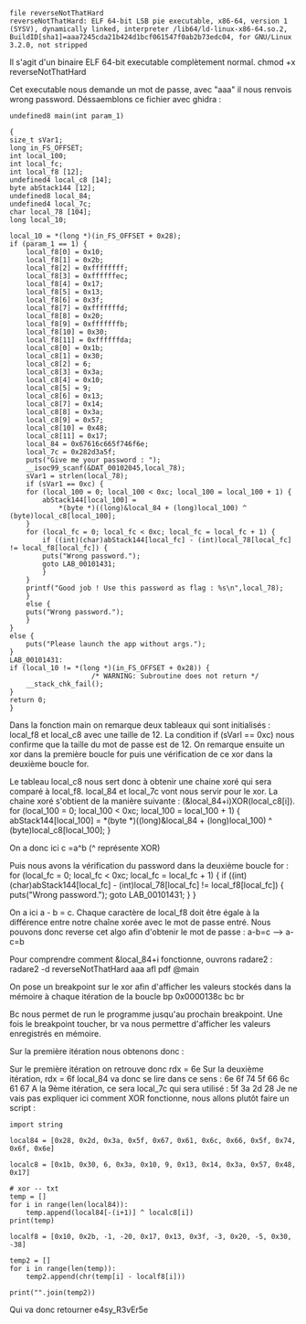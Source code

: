     file reverseNotThatHard
    reverseNotThatHard: ELF 64-bit LSB pie executable, x86-64, version 1 (SYSV), dynamically linked, interpreter /lib64/ld-linux-x86-64.so.2, BuildID[sha1]=aaa7245cda21b424d1bcf061547f0ab2b73edc04, for GNU/Linux 3.2.0, not stripped

Il s'agit d'un binaire ELF 64-bit executable complètement normal.
    chmod +x reverseNotThatHard

Cet executable nous demande un mot de passe, avec "aaa" il nous renvois wrong password.
Déssaemblons ce fichier avec ghidra :

    undefined8 main(int param_1)

    {
    size_t sVar1;
    long in_FS_OFFSET;
    int local_100;
    int local_fc;
    int local_f8 [12];
    undefined4 local_c8 [14];
    byte abStack144 [12];
    undefined8 local_84;
    undefined4 local_7c;
    char local_78 [104];
    long local_10;
    
    local_10 = *(long *)(in_FS_OFFSET + 0x28);
    if (param_1 == 1) {
        local_f8[0] = 0x10;
        local_f8[1] = 0x2b;
        local_f8[2] = 0xffffffff;
        local_f8[3] = 0xffffffec;
        local_f8[4] = 0x17;
        local_f8[5] = 0x13;
        local_f8[6] = 0x3f;
        local_f8[7] = 0xfffffffd;
        local_f8[8] = 0x20;
        local_f8[9] = 0xfffffffb;
        local_f8[10] = 0x30;
        local_f8[11] = 0xffffffda;
        local_c8[0] = 0x1b;
        local_c8[1] = 0x30;
        local_c8[2] = 6;
        local_c8[3] = 0x3a;
        local_c8[4] = 0x10;
        local_c8[5] = 9;
        local_c8[6] = 0x13;
        local_c8[7] = 0x14;
        local_c8[8] = 0x3a;
        local_c8[9] = 0x57;
        local_c8[10] = 0x48;
        local_c8[11] = 0x17;
        local_84 = 0x67616c665f746f6e;
        local_7c = 0x282d3a5f;
        puts("Give me your password : ");
        __isoc99_scanf(&DAT_00102045,local_78);
        sVar1 = strlen(local_78);
        if (sVar1 == 0xc) {
        for (local_100 = 0; local_100 < 0xc; local_100 = local_100 + 1) {
            abStack144[local_100] =
                *(byte *)((long)&local_84 + (long)local_100) ^ (byte)local_c8[local_100];
        }
        for (local_fc = 0; local_fc < 0xc; local_fc = local_fc + 1) {
            if ((int)(char)abStack144[local_fc] - (int)local_78[local_fc] != local_f8[local_fc]) {
            puts("Wrong password.");
            goto LAB_00101431;
            }
        }
        printf("Good job ! Use this password as flag : %s\n",local_78);
        }
        else {
        puts("Wrong password.");
        }
    }
    else {
        puts("Please launch the app without args.");
    }
    LAB_00101431:
    if (local_10 != *(long *)(in_FS_OFFSET + 0x28)) {
                        /* WARNING: Subroutine does not return */
        __stack_chk_fail();
    }
    return 0;
    }

Dans la fonction main on remarque deux tableaux qui sont initialisés : local_f8 et local_c8 avec une taille de 12.
La condition if (sVarl == 0xc) nous confirme que la taille du mot de passe est de 12.
On remarque ensuite un xor dans la première boucle for puis une vérification de ce xor dans la deuxième boucle for.

Le tableau local_c8 nous sert donc à obtenir une chaine xoré qui sera comparé à local_f8.
local_84 et local_7c vont nous servir pour le xor.
La chaine xoré s'obtient de la manière suivante : (&local_84+i)XOR(local_c8[i]).
    for (local_100 = 0; local_100 < 0xc; local_100 = local_100 + 1) {
        abStack144[local_100] =
            *(byte *)((long)&local_84 + (long)local_100) ^ (byte)local_c8[local_100];
    }

On a donc ici c =a^b  (^ représente XOR)

Puis nous avons la vérification du password dans la deuxième boucle for :
      for (local_fc = 0; local_fc < 0xc; local_fc = local_fc + 1) {
        if ((int)(char)abStack144[local_fc] - (int)local_78[local_fc] != local_f8[local_fc]) {
          puts("Wrong password.");
          goto LAB_00101431;
        }
      }

On a ici a - b = c.
Chaque caractère de local_f8 doit être égale à la différence entre notre chaîne xorée avec le mot de passe entré.
Nous pouvons donc reverse cet algo afin d'obtenir le mot de passe :
a-b=c --> a-c=b 

Pour comprendre comment &local_84+i fonctionne, ouvrons radare2 : 
    radare2 -d reverseNotThatHard 
    aaa
    afl
    pdf @main

On pose un breakpoint sur le xor afin d'afficher les valeurs stockés dans la mémoire à chaque itération de la boucle
    bp 0x0000138c
    bc
    br

Bc nous permet de run le programme jusqu'au prochain breakpoint. Une fois le breakpoint toucher, br va nous permettre d'afficher les valeurs enregistrés en mémoire.

Sur la première itération nous obtenons donc :

Sur le première itération on retrouve donc rdx = 6e
Sur la deuxième itération, rdx = 6f
local_84 va donc se lire dans ce sens : 6e 6f 74 5f 66 6c 61 67
A la 9ème itération, ce sera local_7c qui sera utilisé : 5f 3a 2d 28
Je ne vais pas expliquer ici comment XOR fonctionne, nous allons plutôt faire un script :

    import string

    local84 = [0x28, 0x2d, 0x3a, 0x5f, 0x67, 0x61, 0x6c, 0x66, 0x5f, 0x74, 0x6f, 0x6e]

    localc8 = [0x1b, 0x30, 6, 0x3a, 0x10, 9, 0x13, 0x14, 0x3a, 0x57, 0x48, 0x17]

    # xor -- txt
    temp = []
    for i in range(len(local84)):
        temp.append(local84[-(i+1)] ^ localc8[i])
    print(temp)

    localf8 = [0x10, 0x2b, -1, -20, 0x17, 0x13, 0x3f, -3, 0x20, -5, 0x30, -38]

    temp2 = []
    for i in range(len(temp)):
        temp2.append(chr(temp[i] - localf8[i]))

    print("".join(temp2))

Qui va donc retourner e4sy_R3vEr5e